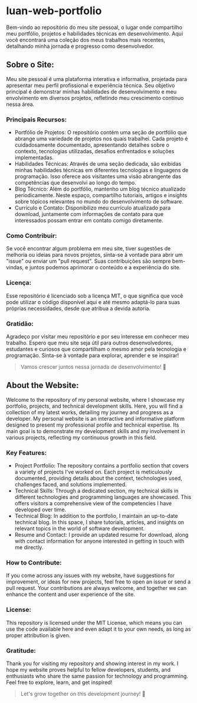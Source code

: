 # luan-web-portfolio

Bem-vindo ao repositório do meu site pessoal, o lugar onde compartilho meu portfólio, projetos e habilidades técnicas em desenvolvimento. Aqui você encontrará uma coleção dos meus trabalhos mais recentes, detalhando minha jornada e progresso como desenvolvedor.

## Sobre o Site:

Meu site pessoal é uma plataforma interativa e informativa, projetada para apresentar meu perfil profissional e experiência técnica. Seu objetivo principal é demonstrar minhas habilidades de desenvolvimento e meu envolvimento em diversos projetos, refletindo meu crescimento contínuo nessa área.

### Principais Recursos:

- Portfólio de Projetos: O repositório contém uma seção de portfólio que abrange uma variedade de projetos nos quais trabalhei. Cada projeto é cuidadosamente documentado, apresentando detalhes sobre o contexto, tecnologias utilizadas, desafios enfrentados e soluções implementadas.
- Habilidades Técnicas: Através de uma seção dedicada, são exibidas minhas habilidades técnicas em diferentes tecnologias e linguagens de programação. Isso oferece aos visitantes uma visão abrangente das competências que desenvolvi ao longo do tempo.
- Blog Técnico: Além do portfólio, mantenho um blog técnico atualizado periodicamente. Neste espaço, compartilho tutoriais, artigos e insights sobre tópicos relevantes no mundo do desenvolvimento de software.
- Currículo e Contato: Disponibilizo meu currículo atualizado para download, juntamente com informações de contato para que interessados possam entrar em contato comigo diretamente.

### Como Contribuir:

Se você encontrar algum problema em meu site, tiver sugestões de melhoria ou ideias para novos projetos, sinta-se à vontade para abrir um "issue" ou enviar um "pull request". Suas contribuições são sempre bem-vindas, e juntos podemos aprimorar o conteúdo e a experiência do site.

### Licença:

Esse repositório é licenciado sob a licença MIT, o que significa que você pode utilizar o código disponível aqui e até mesmo adaptá-lo para suas próprias necessidades, desde que atribua a devida autoria.

### Gratidão:

Agradeço por visitar meu repositório e por seu interesse em conhecer meu trabalho. Espero que meu site seja útil para outros desenvolvedores, estudantes e curiosos que compartilham o mesmo amor pela tecnologia e programação. Sinta-se à vontade para explorar, aprender e se inspirar!

> Vamos crescer juntos nessa jornada de desenvolvimento! 🚀

## About the Website:

Welcome to the repository of my personal website, where I showcase my portfolio, projects, and technical development skills. Here, you will find a collection of my latest works, detailing my journey and progress as a developer.
My personal website is an interactive and informative platform designed to present my professional profile and technical expertise. Its main goal is to demonstrate my development skills and my involvement in various projects, reflecting my continuous growth in this field.

### Key Features:

- Project Portfolio: The repository contains a portfolio section that covers a variety of projects I've worked on. Each project is meticulously documented, providing details about the context, technologies used, challenges faced, and solutions implemented.
- Technical Skills: Through a dedicated section, my technical skills in different technologies and programming languages are showcased. This offers visitors a comprehensive view of the competencies I have developed over time.
- Technical Blog: In addition to the portfolio, I maintain an up-to-date technical blog. In this space, I share tutorials, articles, and insights on relevant topics in the world of software development.
- Resume and Contact: I provide an updated resume for download, along with contact information for anyone interested in getting in touch with me directly.

### How to Contribute:

If you come across any issues with my website, have suggestions for improvement, or ideas for new projects, feel free to open an issue or send a pull request. Your contributions are always welcome, and together we can enhance the content and user experience of the site.

### License:

This repository is licensed under the MIT License, which means you can use the code available here and even adapt it to your own needs, as long as proper attribution is given.

### Gratitude:

Thank you for visiting my repository and showing interest in my work. I hope my website proves helpful to fellow developers, students, and enthusiasts who share the same passion for technology and programming. Feel free to explore, learn, and get inspired!

> Let's grow together on this development journey! 🚀
